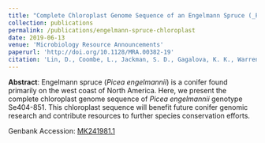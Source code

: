 ```yaml
---
title: "Complete Chloroplast Genome Sequence of an Engelmann Spruce (_Picea engelmannii_, Genotype Se404-851) from Western Canada."
collection: publications
permalink: /publications/engelmann-spruce-chloroplast
date: 2019-06-13
venue: 'Microbiology Resource Announcements'
paperurl: 'http://doi.org/10.1128/MRA.00382-19'
citation: 'Lin, D., Coombe, L., Jackman, S. D., Gagalova, K. K., Warren, R. L., Hammond, S. A., McDonald, H., Kirk, H., Pandoh, P., Zhao, Y., Moore, R. A., Mungall, A. J., Ritland, C., Doerksen, T., Jaquish, B., Bousquet, J., Jones, S. J. M., Bohlmann, J., & Birol, I. (2019). &quot;Complete Chloroplast Genome Sequence of an Engelmann Spruce (<i>Picea engelmannii</i>, Genotype Se404-851) from Western Canada.&quot; <i>Microbiology Resource Announcements</i>, 8(24).'
---
```


**Abstract**: Engelmann spruce (_Picea engelmannii_) is a conifer found primarily on the west coast of North America. Here, we present the complete chloroplast genome sequence of _Picea engelmannii_ genotype Se404-851. This chloroplast sequence will benefit future conifer genomic research and contribute resources to further species conservation efforts.

Genbank Accession: [MK241981.1](https://www.ncbi.nlm.nih.gov/nuccore/MK241981.1)
